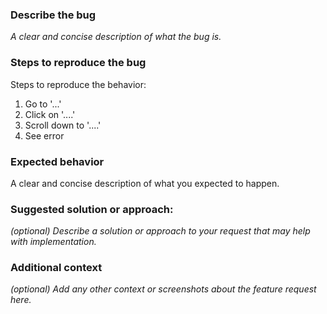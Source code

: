 ### Describe the bug
_A clear and concise description of what the bug is._

### Steps to reproduce the bug
Steps to reproduce the behavior:
1. Go to '...'
2. Click on '....'
3. Scroll down to '....'
4. See error

### Expected behavior
A clear and concise description of what you expected to happen.

### Suggested solution or approach:
_(optional) Describe a solution or approach to your request that may help with implementation._

### Additional context
_(optional) Add any other context or screenshots about the feature request here._
